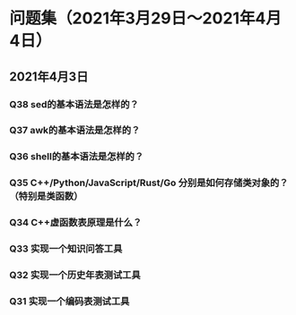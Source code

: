 # 问题集（2021年3月29日～2021年4月4日）

## 2021年4月3日

### Q38 sed的基本语法是怎样的？

### Q37 awk的基本语法是怎样的？

### Q36 shell的基本语法是怎样的？

### Q35 C++/Python/JavaScript/Rust/Go 分别是如何存储类对象的？（特别是类函数）

### Q34 C++虚函数表原理是什么？

### Q33 实现一个知识问答工具

### Q32 实现一个历史年表测试工具

### Q31 实现一个编码表测试工具
